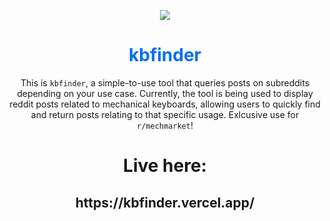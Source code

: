 <p align="center"><img src="https://i.ibb.co/frmvzB8/pic1.jpg"/></p>

<h1 align="center" style="color: #0370f0">kbfinder</h1>

<p align="center">This is <code>kbfinder</code>, a simple-to-use tool that queries posts on subreddits depending on your use case. Currently, the tool is being used to display reddit posts related to mechanical keyboards, allowing users to quickly find and return posts relating to that specific usage. Exlcusive use for <code>r/mechmarket</code>!</p>


<h1 align="center">Live here:</h1>
<h2 align="center">https://kbfinder.vercel.app/</h2>
